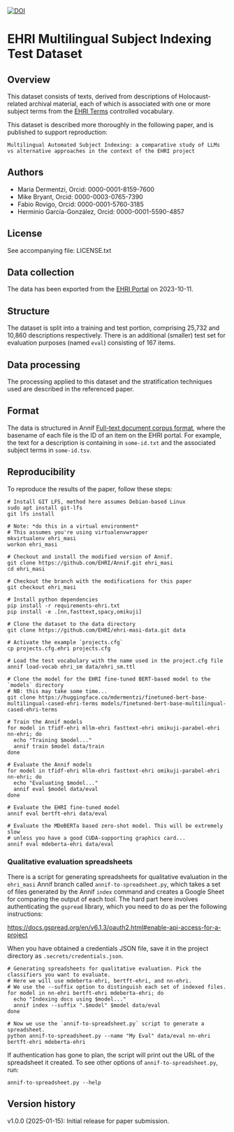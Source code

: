 [![DOI](https://zenodo.org/badge/DOI/10.5281/zenodo.14697253.svg)](https://doi.org/10.5281/zenodo.14697253)

# EHRI Multilingual Subject Indexing Test Dataset

## Overview

This dataset consists of texts, derived from descriptions of Holocaust-related archival material, each of which is
associated with one or more subject terms from the [EHRI Terms](https://portal.ehri-project.eu/vocabularies/ehri_terms)
controlled vocabulary.

This dataset is described more thoroughly in the following paper, and is published to support reproduction:

    Multilingual Automated Subject Indexing: a comparative study of LLMs vs alternative approaches in the context of the EHRI project

## Authors

- Maria Dermentzi, Orcid: 0000-0001-8159-7600
- Mike Bryant, Orcid: 0000-0003-0765-7390
- Fabio Rovigo, Orcid: 0000-0001-5760-3185
- Herminio García-González, Orcid: 0000-0001-5590-4857

## License

See accompanying file: LICENSE.txt

## Data collection

The data has been exported from the [EHRI Portal](https://portal.ehri-project.eu/)
on 2023-10-11.

## Structure

The dataset is split into a training and test portion, comprising 25,732 and 10,860
descriptions respectively. There is an additional (smaller) test set for evaluation
purposes (named `eval`) consisting of 167 items.

## Data processing

The processing applied to this dataset and the stratification techniques used are
described in the referenced paper.

## Format

The data is structured in Annif [Full-text document corpus
format](https://github.com/NatLibFi/Annif/wiki/Document-corpus-formats),
where the basename of each file is the ID of an item on the EHRI portal.
For example, the text for a description is containing in `some-id.txt`
and the associated subject terms in `some-id.tsv`.

## Reproducibility

To reproduce the results of the paper, follow these steps:

    # Install GIT LFS, method here assumes Debian-based Linux 
    sudo apt install git-lfs
    git lfs install

    # Note: *do this in a virtual environment*
    # This assumes you're using virtualenvwrapper
    mkvirtualenv ehri_masi
    workon ehri_masi

    # Checkout and install the modified version of Annif.
    git clone https://github.com/EHRI/Annif.git ehri_masi
    cd ehri_masi

    # Checkout the branch with the modifications for this paper
    git checkout ehri_masi

    # Install python dependencies
    pip install -r requirements-ehri.txt
    pip install -e .[nn,fasttext,spacy,omikuji]

    # Clone the dataset to the data directory
    git clone https://github.com/EHRI/ehri-masi-data.git data

    # Activate the example `projects.cfg`
    cp projects.cfg.ehri projects.cfg

    # Load the test vocabulary with the name used in the project.cfg file
    annif load-vocab ehri_sm data/ehri_sm.ttl

    # Clone the model for the EHRI fine-tuned BERT-based model to the `models` directory
    # NB: this may take some time...
    git clone https://huggingface.co/mdermentzi/finetuned-bert-base-multilingual-cased-ehri-terms models/finetuned-bert-base-multilingual-cased-ehri-terms

    # Train the Annif models
    for model in tfidf-ehri mllm-ehri fasttext-ehri omikuji-parabel-ehri nn-ehri; do
      echo "Training $model..."
      annif train $model data/train
    done

    # Evaluate the Annif models
    for model in tfidf-ehri mllm-ehri fasttext-ehri omikuji-parabel-ehri nn-ehri; do
      echo "Evaluating $model..."
      annif eval $model data/eval
    done

    # Evaluate the EHRI fine-tuned model
    annif eval bertft-ehri data/eval

    # Evaluate the MDeBERTa based zero-shot model. This will be extremely slow
    # unless you have a good CUDA-supporting graphics card...
    annif eval mdeberta-ehri data/eval

### Qualitative evaluation spreadsheets

There is a script for generating spreadsheets for qualitative evaluation in the `ehri_masi` Annif
branch called `annif-to-spreadsheet.py`, which takes a set of files generated by the Annif `index`
command and creates a Google Sheet for comparing the output of each tool. The hard part here involves
authenticating the `gspread` library, which you need to do as per the following instructions:

https://docs.gspread.org/en/v6.1.3/oauth2.html#enable-api-access-for-a-project

When you have obtained a credentials JSON file, save it in the project directory as `.secrets/credentials.json`.

    # Generating spreadsheets for qualitative evaluation. Pick the classifiers you want to evaluate. 
    # Here we will use mdeberta-ehri, bertft-ehri, and nn-ehri.
    # We use the --suffix option to distinguish each set of indexed files.
    for model in nn-ehri bertft-ehri mdeberta-ehri; do
      echo "Indexing docs using $model..."
      annif index --suffix ".$model" $model data/eval
    done

    # Now we use the `annif-to-spreadsheet.py` script to generate a spreadsheet.
    python annif-to-spreadsheet.py --name "My Eval" data/eval nn-ehri bertft-ehri mdeberta-ehri 

If authentication has gone to plan, the script will print out the URL of the spreadsheet it created. 
To see other options of `annif-to-spreadsheet.py`, run:

    annif-to-spreadsheet.py --help

## Version history

v1.0.0 (2025-01-15): Initial release for paper submission.
